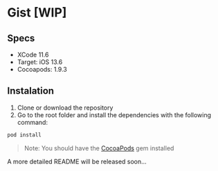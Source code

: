 # Gist [WIP]

## Specs

- XCode 11.6
- Target: iOS 13.6
- Cocoapods: 1.9.3

## Instalation

1. Clone or download the repository
2. Go to the root folder and install the dependencies with the following command:
```bash
pod install
``` 

> Note: You should have the [CocoaPods](https://cocoapods.org/) gem installed

A more detailed README will be released soon...
